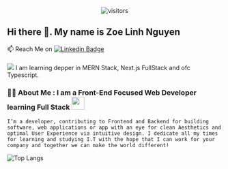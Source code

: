 <!--   my-icons -->
<div align="center">    
<img src="https://visitor-badge.laobi.icu/badge?page_id=linh-nguyenkhanh.linh-nguyenkhanh" alt="visitors"/>   
</div>

## Hi there 👋. My name is Zoe Linh Nguyen
 :mailbox: Reach Me on [![Linkedin Badge](https://img.shields.io/badge/-ZOE-blue?style=flat&logo=Linkedin&logoColor=white)](https://www.linkedin.com/in/zoe0209/)
#### <div>
  <a href="https://github.com/linh-nguyenkhanh"><img src="https://img.shields.io/badge/status-updating-brightgreen.svg"></a> I am learning depper in MERN Stack, Next.js FullStack and ofc Typescript.
</div>

### :woman_technologist: About Me : I am a Front-End Focused Web Developer learning Full Stack <img src="https://media.giphy.com/media/VKyHXHb7EsFuY98BJD/giphy.gif" width="30">  
  
``I’m a developer, contributing to Frontend and Backend for building software, web applications or app with an eye for clean Aesthetics and optimal User Experience via intuitive design. I dedicate all my times for learning and studying I.T with the hope that I can work for your company and together we can make the world different!``

![Top Langs](https://github-readme-stats.vercel.app/api/top-langs/?username=linhngkh&size_weight=0.5&count_weight=0.5)






